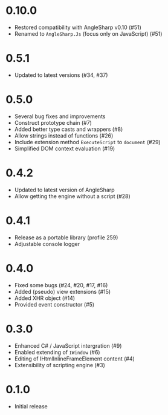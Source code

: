 # 0.10.0

- Restored compatibility with AngleSharp v0.10 (#51)
- Renamed to `AngleSharp.Js` (focus only on JavaScript) (#51)

# 0.5.1

- Updated to latest versions (#34, #37)

# 0.5.0

- Several bug fixes and improvements
- Construct prototype chain (#7)
- Added better type casts and wrappers (#8)
- Allow strings instead of functions (#26)
- Include extension method `ExecuteScript` to `document` (#29)
- Simplified DOM context evaluation (#19)

# 0.4.2

- Updated to latest version of AngleSharp
- Allow getting the engine without a script (#28)

# 0.4.1

- Release as a portable library (profile 259)
- Adjustable console logger

# 0.4.0

- Fixed some bugs (#24, #20, #17, #16)
- Added (pseudo) view extensions (#15)
- Added XHR object (#14)
- Provided event constructor (#5)

# 0.3.0

- Enhanced C# / JavaScript intergration (#9)
- Enabled extending of `IWindow` (#6)
- Editing of IHtmlInlineFrameElement content (#4)
- Extensibility of scripting engine (#3)

# 0.1.0

- Initial release